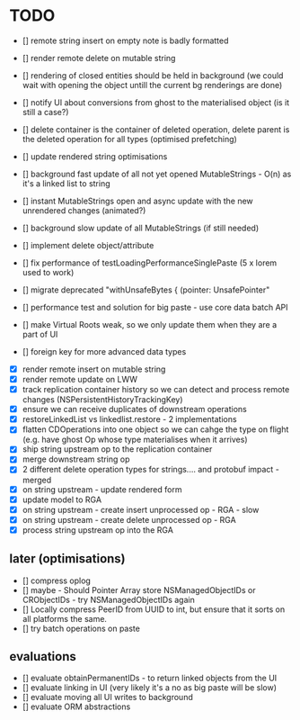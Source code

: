# TODO



- [] remote string insert on empty note is badly formatted
- [] render remote delete on mutable string
- [] rendering of closed entities should be held in background (we could wait with opening the object untill the current bg renderings are done)
- [] notify UI about conversions from ghost to the materialised object (is it still a case?)
- [] delete container is the container of deleted operation, delete parent is the deleted operation for all types (optimised prefetching)
- [] update rendered string optimisations
- [] background fast update of all not yet opened MutableStrings - O(n) as it's a linked list to string
- [] instant MutableStrings open and async update with the new unrendered changes (animated?)
- [] background slow update of all MutableStrings (if still needed)

- [] implement delete object/attribute
- [] fix performance of testLoadingPerformanceSinglePaste (5 x lorem used to work)
- [] migrate deprecated "withUnsafeBytes { (pointer: UnsafePointer"
- [] performance test and solution for big paste - use core data batch API 
- [] make Virtual Roots weak, so we only update them when they are a part of UI

- [] foreign key for more advanced data types

- [x] render remote insert on mutable string
- [x] render remote update on LWW
- [x] track replication container history so we can detect and process remote changes (NSPersistentHistoryTrackingKey)
- [x] ensure we can receive duplicates of downstream operations
- [x] restoreLinkedList vs linkedlist.restore - 2 implementations
- [x] flatten CDOperations into one object so we can cahge the type on flight (e.g. have ghost Op whose type materialises when it arrives)
- [x] ship string upstream op to the replication container
- [x] merge downstream string op
- [x] 2 different delete operation types for strings.... and protobuf impact - merged
- [x] on string upstream - update rendered form
- [x] update model to RGA
- [x] on string upstream - create insert unprocessed op - RGA - slow
- [x] on string upstream - create delete unprocessed op - RGA
- [x] process string upstream op into the RGA

## later (optimisations)
- [] compress oplog
- [] maybe - Should Pointer Array store NSManagedObjectIDs or CRObjectIDs - try NSManagedObjectIDs again
- [] Locally compress PeerID from UUID to int, but ensure that it sorts on all platforms the same.
- [] try batch operations on paste

## evaluations
- [] evaluate obtainPermanentIDs - to return linked objects from the UI
- [] evaluate linking in UI (very likely it's a no as big paste will be slow)
- [] evaluate moving all UI writes to background
- [] evaluate ORM abstractions
